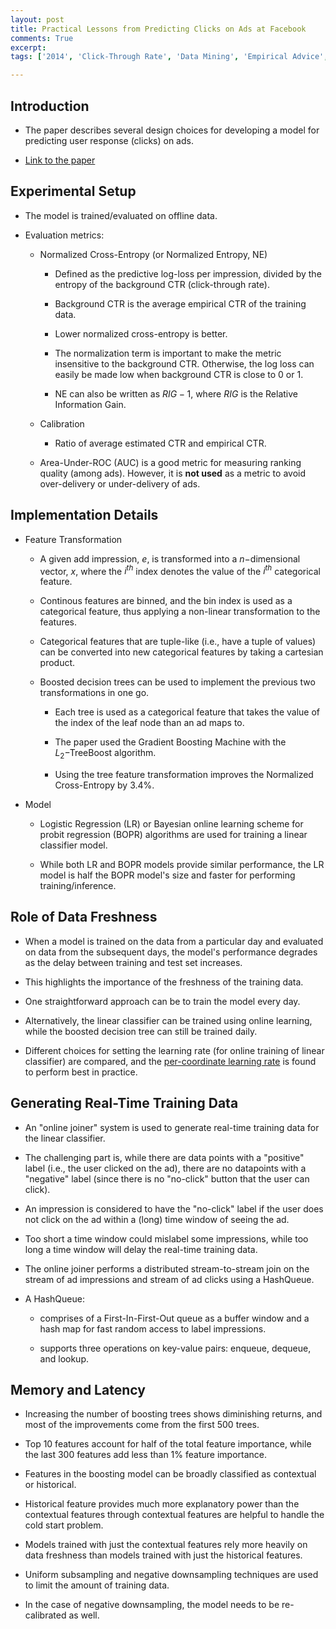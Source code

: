 ```yaml
---
layout: post
title: Practical Lessons from Predicting Clicks on Ads at Facebook
comments: True
excerpt: 
tags: ['2014', 'Click-Through Rate', 'Data Mining', 'Empirical Advice', 'KDD 2014', 'Machine Learning', Ads, CTR, Engineering, KDD, ML, Scale, Systems]

---
```


## Introduction

* The paper describes several design choices for developing a model for predicting user response (clicks) on ads.

* [Link to the paper](https://research.fb.com/publications/practical-lessons-from-predicting-clicks-on-ads-at-facebook/)

## Experimental Setup

* The model is trained/evaluated on offline data.

* Evaluation metrics:

	* Normalized Cross-Entropy (or Normalized Entropy, NE)

		* Defined as the predictive log-loss per impression, divided by the entropy of the background CTR (click-through rate).

		* Background CTR is the average empirical CTR of the training data.

		* Lower normalized cross-entropy is better.

		* The normalization term is important to make the metric insensitive to the background CTR. Otherwise, the log loss can easily be made low when background CTR is close to 0 or 1.

		* NE can also be written as $RIG - 1$, where $RIG$ is the Relative Information Gain.

	*  Calibration

		* Ratio of average estimated CTR and empirical CTR.

	* Area-Under-ROC (AUC) is a good metric for measuring ranking quality (among ads). However, it is **not used** as a metric to avoid over-delivery or under-delivery of ads.

## Implementation Details

* Feature Transformation

	* A given add impression, $e$, is transformed into a $n-$dimensional vector, $x$, where the $i^{th}$ index denotes the value of the $i^{th}$ categorical feature. 

	* Continous features are binned, and the bin index is used as a categorical feature, thus applying a non-linear transformation to the features.

	* Categorical features that are tuple-like (i.e., have a tuple of values) can be converted into new categorical features by taking a cartesian product.

	* Boosted decision trees can be used to implement the previous two transformations in one go. 

		* Each tree is used as a categorical feature that takes the value of the index of the leaf node than an ad maps to. 

		* The paper used the Gradient Boosting Machine with the $L_2-$TreeBoost algorithm.

		* Using the tree feature transformation improves the Normalized Cross-Entropy by $3.4\%$.

* Model
	
	* Logistic Regression (LR) or Bayesian online learning scheme for probit regression (BOPR) algorithms are used for training a linear classifier model.

	* While both LR and BOPR models provide similar performance, the LR model is half the BOPR model's size and faster for performing training/inference.

## Role of Data Freshness

* When a model is trained on the data from a particular day and evaluated on data from the subsequent days, the model's performance degrades as the delay between training and test set increases.

* This highlights the importance of the freshness of the training data. 

* One straightforward approach can be to train the model every day.

* Alternatively, the linear classifier can be trained using online learning, while the boosted decision tree can still be trained daily.

* Different choices for setting the learning rate (for online training of linear classifier) are compared, and the [per-coordinate learning rate](https://research.google/pubs/pub41159/) is found to perform best in practice.

## Generating Real-Time Training Data

* An "online joiner" system is used to generate real-time training data for the linear classifier.

* The challenging part is, while there are data points with a "positive" label (i.e., the user clicked on the ad), there are no datapoints with a "negative" label (since there is no "no-click" button that the user can click).

* An impression is considered to have the "no-click" label if the user does not click on the ad within a (long) time window of seeing the ad.

* Too short a time window could mislabel some impressions, while too long a time window will delay the real-time training data.

* The online joiner performs a distributed stream-to-stream join on the stream of ad impressions and stream of ad clicks using a HashQueue.

* A HashQueue:

	* comprises of a First-In-First-Out queue as a buffer window and a hash map for fast random access to label impressions.

	* supports three operations on key-value pairs: enqueue, dequeue, and lookup.

## Memory and Latency

* Increasing the number of boosting trees shows diminishing returns, and most of the improvements come from the first 500 trees.

* Top 10 features account for half of the total feature importance, while the last 300 features add less than 1% feature importance.

* Features in the boosting model can be broadly classified as contextual or historical.

* Historical feature provides much more explanatory power than the contextual features through contextual features are helpful to handle the cold start problem.

* Models trained with just the contextual features rely more heavily on data freshness than models trained with just the historical features.

* Uniform subsampling and negative downsampling techniques are used to limit the amount of training data.

* In the case of negative downsampling, the model needs to be re-calibrated as well.